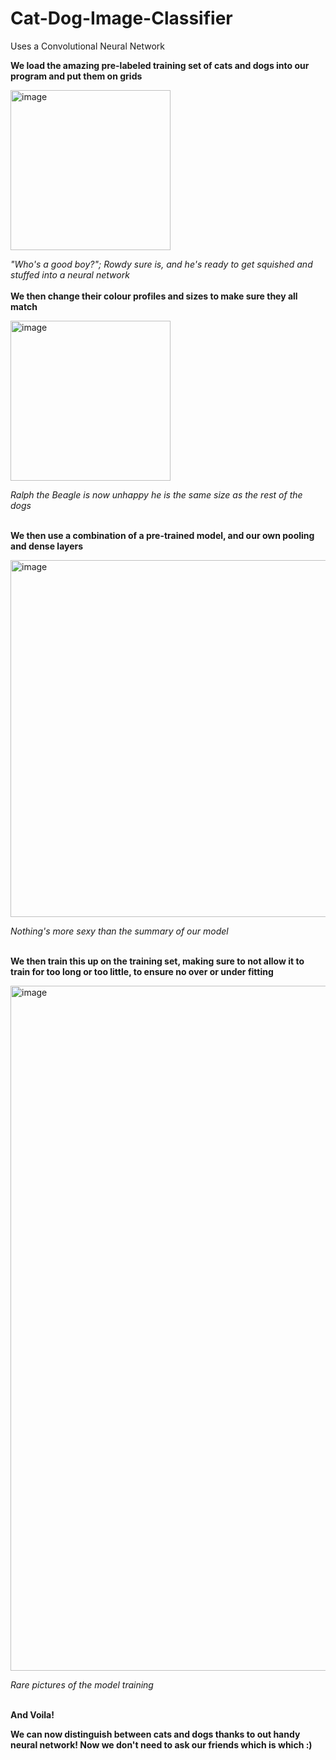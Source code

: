 # Cat-Dog-Image-Classifier
Uses a Convolutional Neural Network


**We load the amazing pre-labeled training set of cats and dogs into our program and put them on grids**

<img width="256" alt="image" src="https://user-images.githubusercontent.com/109162427/184857037-a89dfd61-3925-4167-916c-d2f83851c857.png">

_"Who's a good boy?"; Rowdy sure is, and he's ready to get squished and stuffed into a neural network_
<br/>
<br/>
**We then change their colour profiles and sizes to make sure they all match**

<img width="256" alt="image" src="https://user-images.githubusercontent.com/109162427/184857439-ee968087-3058-4eb0-96d0-7c6eff77448a.png">

_Ralph the Beagle is now unhappy he is the same size as the rest of the dogs_
<br/>
<br/>

**We then use a combination of a pre-trained model, and our own pooling and dense layers**

<img width="571" alt="image" src="https://user-images.githubusercontent.com/109162427/184857665-9516e95d-a69e-4d0f-85fd-fb770575a516.png">

_Nothing's more sexy than the summary of our model_
<br/>
<br/>

**We then train this up on the training set, making sure to not allow it to train for too long or too little, to ensure no over or under fitting**

<img width="1096" alt="image" src="https://user-images.githubusercontent.com/109162427/184857879-1aeba088-0a1c-4a93-acbf-10129ce4663b.png">

_Rare pictures of the model training_
<br/><br/>

**And Voila!**

**We can now distinguish between cats and dogs thanks to out handy neural network! Now we don't need to ask our friends which is which :)**
